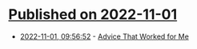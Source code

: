 # [Published on 2022-11-01](index.md)

* [2022-11-01, 09:56:52](https://news.ycombinator.com/item?id=33419042) - [Advice That Worked for Me](https://nabeelqu.co/advice)
